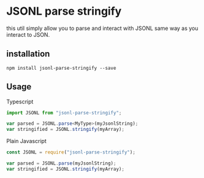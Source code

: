 # JSONL parse stringify

this util simply allow you to parse and interact with JSONL same way as you interact to JSON.

## installation

```
npm install jsonl-parse-stringify --save
```

## Usage

Typescript

```ts
import JSONL from "jsonl-parse-stringify";

var parsed = JSONL.parse<MyType>(myJsonlString);
var stringified = JSONL.stringify(myArray);
```

Plain Javascript

```js
const JSONL = require("jsonl-parse-stringify");

var parsed = JSONL.parse(myJsonlString);
var stringified = JSONL.stringify(myArray);
```
